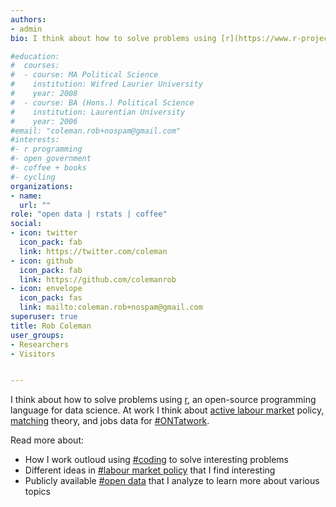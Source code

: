 ```yaml
---
authors:
- admin
bio: I think about how to solve problems using [r](https://www.r-project.org/), an open-source programming language for data science.  Also interested in [active labour market](https://en.wikipedia.org/wiki/Active_labour_market_policies) policy, [matching](https://en.wikipedia.org/wiki/Matching_theory_(economics)) theory, and jobs data.

#education:
#  courses:
#  - course: MA Political Science
#    institution: Wifred Laurier University
#    year: 2008
#  - course: BA (Hons.) Political Science
#    institution: Laurentian University
#    year: 2006
#email: "coleman.rob+nospam@gmail.com"
#interests:
#- r programming
#- open government
#- coffee + books
#- cycling
organizations:
- name: 
  url: ""
role: "open data | rstats | coffee"
social:
- icon: twitter
  icon_pack: fab
  link: https://twitter.com/coleman
- icon: github
  icon_pack: fab
  link: https://github.com/colemanrob
- icon: envelope
  icon_pack: fas
  link: mailto:coleman.rob+nospam@gmail.com
superuser: true
title: Rob Coleman
user_groups:
- Researchers
- Visitors


---
```


I think about how to solve problems using [r](https://www.r-project.org/), an open-source programming language for data science.  At work I think about [active labour market](https://en.wikipedia.org/wiki/Active_labour_market_policies) policy, [matching](https://en.wikipedia.org/wiki/Matching_theory_(economics)) theory, and jobs data for [#ONTatwork](https://twitter.com/ONTatwork).

Read more about:

- How I work outloud using [#coding](https://robcoleman.ca/tag/coding) to solve interesting problems
- Different ideas in [#labour market policy](https://robcoleman.ca/tag/labour-market-policy) that I find interesting
- Publicly available [#open data](https://robcoleman.ca/tag/open-data) that I analyze to learn more about various topics

